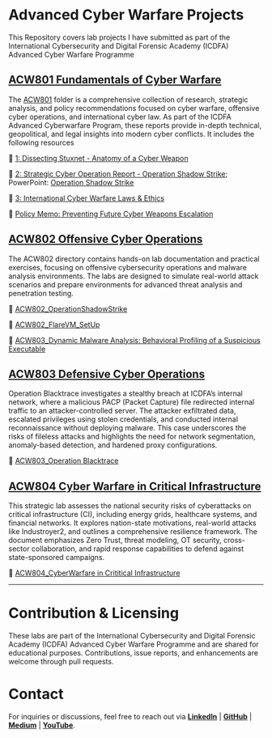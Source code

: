 # Advanced Cyber Warfare Projects 

This Repository covers lab projects I have submitted as part of the International Cybersecurity and Digital Forensic Academy (ICDFA) Advanced Cyber Warfare Programme

## [ACW801	Fundamentals of Cyber Warfare](https://github.com/reyincyber/Cyberwarfare/tree/4c6bd8a2a755e326f6d6ce46493cdb902ece0714/ACW801)

The [ACW801](https://github.com/reyincyber/Cyberwarfare/tree/4c6bd8a2a755e326f6d6ce46493cdb902ece0714/ACW801) folder is a comprehensive collection of research, strategic analysis, and policy recommendations focused on cyber warfare, offensive cyber operations, and international cyber law. As part of the ICDFA Advanced Cyberwarfare Program, these reports provide in-depth technical, geopolitical, and legal insights into modern cyber conflicts. It includes the following resources

📄 [1: Dissecting Stuxnet - Anatomy of a Cyber Weapon](https://github.com/reyincyber/Cyberwarfare/blob/main/ACW801/ACW801_L1%20-%20Dissecting%20Stuxnet%20Anatomy%20of%20a%20Cyber%20Weapon.pdf)

📄 [2: Strategic Cyber Operation Report - Operation Shadow Strike](https://github.com/reyincyber/Cyberwarfare/blob/main/ACW801/ACW801_L2_Strategic%20Cyber%20Operation%20Report-Operation%20Shadow%20Strike.pdf); PowerPoint: [Operation Shadow Strike](https://github.com/reyincyber/Cyberwarfare/blob/main/ACW801/ACW801_%20Operation%20Shadow%20Strike%20Slides.pptx)

📄 [3: International Cyber Warfare Laws & Ethics](https://github.com/reyincyber/Cyberwarfare/blob/main/ACW801/ACW801_L3_International%20Cyber%20Warfare%20Laws%20and%20Ethics.pdf)

📄 [Policy Memo: Preventing Future Cyber Weapons Escalation](https://github.com/reyincyber/Cyberwarfare/blob/main/ACW801/Policy%20Memo%20Recommending%20Safeguards%20To%20Prevent%20Future%20Cyber%20Weapons%20Escalation.pdf)

## [ACW802	Offensive Cyber Operations](https://github.com/reyincyber/Cyberwarfare/tree/main/ACW802)

The ACW802 directory contains hands-on lab documentation and practical exercises, focusing on offensive cybersecurity operations and malware analysis environments. The labs are designed to simulate real-world attack scenarios and prepare environments for advanced threat analysis and penetration testing.

📄 [ACW802_OperationShadowStrike](https://github.com/reyincyber/Cyberwarfare/blob/main/ACW802/ACW802_OperationShadowStrike.pdf)

📄 [ACW802_FlareVM_SetUp](https://github.com/reyincyber/Cyberwarfare/blob/main/ACW802/ACW802_FlareVM_SetUp.pdf)

📄 [ACW803_Dynamic Malware Analysis: Behavioral Profiling of a Suspicious Executable](https://github.com/reyincyber/Cyberwarfare/blob/main/ACW802/ACW802_Dynamic%20Malware%20Analysis_lab.pdf)

## [ACW803	Defensive Cyber Operations](https://github.com/reyincyber/Cyberwarfare/blob/main/ACW803_Operation%20Blacktrace_Lab1.pdf)
Operation Blacktrace investigates a stealthy breach at ICDFA’s internal network, where a malicious PACP (Packet Capture) file redirected internal traffic to an attacker-controlled server. The attacker exfiltrated data, escalated privileges using stolen credentials, and conducted internal reconnaissance without deploying malware. This case underscores the risks of fileless attacks and highlights the need for network segmentation, anomaly-based detection, and hardened proxy configurations.

📄 [ACW803_Operation Blacktrace](https://github.com/reyincyber/Cyberwarfare/blob/main/ACW803_Operation%20Blacktrace_Lab1.pdf)


## [ACW804	Cyber Warfare in Critical Infrastructure](https://github.com/reyincyber/Cyberwarfare/blob/main/ACW804_CyberWarfare%20in%20Crititical%20Infrastructure.pdf)
This strategic lab assesses the national security risks of cyberattacks on critical infrastructure (CI), including energy grids, healthcare systems, and financial networks. It explores nation-state motivations, real-world attacks like Industroyer2, and outlines a comprehensive resilience framework. The document emphasizes Zero Trust, threat modeling, OT security, cross-sector collaboration, and rapid response capabilities to defend against state-sponsored campaigns.

📄 [ACW804_CyberWarfare in Crititical Infrastructure](https://github.com/reyincyber/Cyberwarfare/blob/main/ACW804_CyberWarfare%20in%20Crititical%20Infrastructure.pdf)

---

# Contribution & Licensing
These labs are part of the International Cybersecurity and Digital Forensic Academy (ICDFA) Advanced Cyber Warfare Programme and are shared for educational purposes. Contributions, issue reports, and enhancements are welcome through pull requests.

#  Contact
For inquiries or discussions, feel free to reach out via [**LinkedIn**](https://linkedin.com/in/cyberrey)  | [**GitHub**](https://github.com/reyincyber/) | [**Medium**](https://medium.com/@cyberrey) | [**YouTube**](https://www.youtube.com/@reyincyber).
